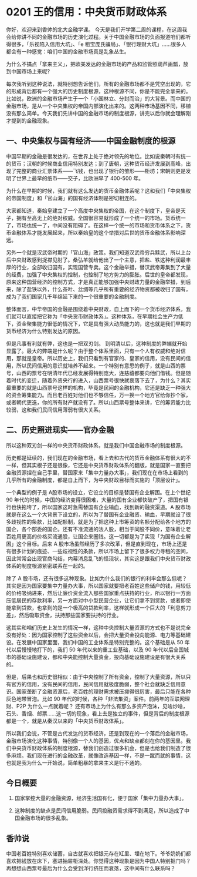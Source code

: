 # 0201 王的信用：中央货币财政体系
你好，欢迎来到香帅的北大金融学课。
今天是我们开学第二周的课程，在这周我会给你讲不同的金融市场的历史演化过程。关于中国金融市场的负面报道咱们都听得很多，「乐视陷入信用大坑」、「e 租宝庞氏骗局」、「银行理财大坑」……很多人都会有一种感觉：咱们中国的金融市场真是乱象丛生。

为什么不搞点「拿来主义」，把欧美发达的金融市场的产品和监管照葫芦画瓢，放到中国市场上来呢?

每次我听到这种说法，就特别想告诉他们，所有的金融市场都不是凭空出现的，它的形成背后都有一个强大的历史制度根源，这种根源不同，你是不能完全拿来的。比如说，欧洲的金融市场产生于一个「小国林立、分封而治」的大背景。而中国的金融市场，是从一个中央集权的帝国内部演化出来的。这两种市场基因不同，移植没有那么简单。今天我们先讲中国的金融市场的制度根源，讲完以后你就会理解刚才提到的金融现象。 

## 一、中央集权与国有经济——中国金融制度的根源
中国早期的金融是很发达的，在世界上处于绝对领先的地位。比如说秦朝时有统一的货币；汉朝的时候商业信用特别发达；到了唐朝，这种货币经济发展到高峰，出现了完整的商业汇票体系——飞钱，也出现了银行的雏形——柜坊；宋朝则更是发明了世界上最早的纸币——交子，比欧洲早了 400-500 年。

为什么在早期的时候，我们就有这么发达的货币金融体系呢？这和我们「中央集权的帝国制度」和「官山海」的国有经济体制是密切相连的。

大家都知道，秦始皇建立了一个高度中央集权的帝国，在这个制度下，皇帝是天子，拥有至高无上的绝对权威。全国很容易就形成了一个统一的市场。货币统一了，市场也统一了，中间没有阻碍了。在这样一个统一的市场和货币体系之下，货币金融体系才能发展起来，所以秦始皇的这个举措对后世的货币金融体系影响深远。

另外一个就是汉武帝时期的「官山海」政策。我们知道汉武帝穷兵黩武，所以上台后中央财政感到捉襟见肘了。桑弘羊就给他出了一个主意，把盐、铁这种利润最丰厚的行业，全部收归国有，实现国营专卖。这个金融举措，替汉武帝筹集到了大量的经费，加强了中央集权的控制，也控制了地方势力的膨胀。后世的皇帝都发现，原来这种国营经济的控制方式，才是真正能够加强中央财政力量的金融举措，到后来，除了盐铁以外，什么茶叶、丝绸等几乎所有重要的经济物资都被收归了国有，成为了我们国家几千年绵延下来的一个很重要的金融制度。

整体而言，中华帝国的金融是围绕着中央财政，自上而下的一个货币经济体系，我们就可以直接把它称为「中央货币财政体系」。这种体系，在早期社会生产力低下，资金聚集能力很低的情况下，它是具有强大动员能力的，这也就是我们早期的货币经济为什么特别发达的原因。

但是凡事有利就有弊，这也是一把双刃剑。 到明清以后，这种制度的弊端就开始显露了。最大的弊端是什么呢？由于整个体系里面，只有一个人有权威和绝对信用，那就是皇帝。所以历史上，我们只看到有官家的、皇家的信用，没有民间的信用，所以民间信用的意识就培养不起来。一个特别有意思的例子，就是山西的票号，山西的票号在明清年代已经发展得特别庞大，连慈禧都要向他们借钱。但是随着时代的变迁，随着外资央行的进入，山西票号很快就衰落下去了，为什么？其实最重要的就是山西票号这样的机构，毕竟是民间的金融机构，它还是缺乏一种强大的资金筹集能力。而且老百姓对他们也不够信任，万一换一个地方官给你抄个家，或者朝代更迭，你的所有财产就没有了。所以山西票号整体来讲，它的筹资能力比较弱，这和我们民间信用薄弱有很大关系。 

## 二、历史照进现实——官办金融
所以这种双刃剑一样的中央货币财政体系，就是我们中国金融市场的制度根源。

历史都是延续的，我们现在的金融市场，看上去和古代的货币金融体系有很大的不一样，但其实根子还是很像，它还是中央货币财政体系的翻版，就是国家一直要把金融资源捏在自己手里，替国家来「集中力量办大事」，我们现在在市场上看到的几乎所有的金融制度，都是自上而下，为中央财政目标而实施的「顶层设计」。

一个典型的例子是 A股市场的设立，它设立的目标是替国有企业解困。在上个世纪 90 年代的时候，中国的经济变得很困难，大量的国有企业都快破产了，把国有银行也快拖垮了，所以国家这时急需替国有企业输血，找到新的融资渠道。A 股市场就是在这么一个大背景下设立的，所以为了替国有企业融资、输血，早期就设了很多歧视性的条款，比如配额制，就是为了把这种上市筹资的名额分配给各个地方的国企，各个部委的国企。还有不准流通的法人股，相当于同股不同价，意味着让老百姓用更高的价格买流通股，让国企来圈钱。这一切都是为了实现「为国有企业解困」这个目标。后来 A 股市场虽然经历了多次改革，但是直到现在，市场上还是有很多计划的痕迹、一些歧视性的条款，所以市场上留下了很多权力寻租的空间，因此常常会出现官商勾结，内幕消息乱飞的怪现状，其实这是跟我们中央货币财政体系的制度根源紧密联系在一起的。

除了 A 股市场，还有很多这种现象。比如为什么我们的银行的利率会那么低呢？其实是因为国家要集中力量办大事，所以国家就要把老百姓这些储户的钱，用较低的价格吸纳进来，然后让廉价资金流入那些国家重点扶持的行业，所以银行一方面压低居民的存款利率，另一方面对中小型民营企业，让它们拿不到贷款，或者即使能拿到贷款，也拿到的是一个极高的贷款利率，这样就形成一个巨大的「利息剪刀差」，然后吸取资金，扶持那些国家要扶持的行业。

这其实和咱们历史上发生的情况一样，这种中央控制大量资源的方式也不是说完全没有好处：因为国家控制了这些资金以后，会把大量资金投向能源、电力等基础建设。在发展中国家里面，我们中国的工业体系是特别完整的。这个基础是从 50 年代以后慢慢地打下的，我们 50 年代以来的重工业基础，以及 90 年代以后全国城市的基础设施建设，都和中央能控制大量资金，投向基础设施建设是有很大关系的。

但是，后果也和历史很相似：由于中央控制了所有资金，控制了大量资源，所以只有官方的信用，没有民间的信用，民间信用就极度脆弱，整个社会就缺乏信用意识。国家垄断了金融资源后，老百姓的理财需求被压抑得很厉害，最后只能在各种灰色地带冒泡。比如 90 年代的时候，各种「非法集资」案件。前两年的互联网理财、P2P 为什么一点就着呢？ 还有市场上为什么有那么多资产泡沫，见啥炒啥，石头、香烟、邮票……这一切的现象，看上去是独立的事件，但是背后的制度根源都是一个，就是从秦汉以来的「中央货币财政体系」。

所以我们会说，不管是古代发达的货币经济，还是到现在的一个落后的金融市场，金融市场演化这种事情，特别像一个人的基因，优点和缺点都刻在你的基因里。我们中央货币财政体系的制度根源，替我们创造过很多机会，但是也给我们制造了很多麻烦。我们现在进行的金融改革，就像改造基因一样，不是一蹴而就的事情，这也就是我为什么一开始说，简单粗暴的拿来主义是行不通的。 

## 今日概要
1. 国家掌控大量的金融资源，经济生活国有化，便于国家「集中力量办大事」。

2. 这种制度的缺点是民间信用脆弱。民间投融资需求得不到满足，所以造成了中国金融市场的很多乱象。

## 香帅说
中国老百姓特别喜欢储蓄，自古就喜欢把银元存在缸里、埋在地下。爷爷奶奶们都喜欢把钱放在床下，塞进抽屉柜深处。你觉得这种现象是因为中国人特别抠门吗？再想想山西票号最后为什么会受到洋行挤压而衰落，这中间有什么联系吗？
